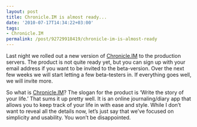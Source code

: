```yaml
---
layout: post
title: Chronicle.IM is almost ready...
date: '2010-07-17T14:34:22+03:00'
tags:
- Chronicle.IM
permalink: /post/92729918419/chronicle-im-is-almost-ready
---
```

Last night we rolled out a new version of [Chronicle.IM](http://www.chronicle.im) to the production servers. The product is not quite ready yet, but you can sign up with your email address if you want to be invited to the beta-version. Over the next few weeks we will start letting a few beta-testers in. If everything goes well, we will invite more.

So what is [Chronicle.IM](http://www.chronicle.im)? The slogan for the product is ‘Write the story of your life.’ That sums it up pretty well. It is an online journaling/diary app that allows you to keep track of your life in with ease and style. While I don’t want to reveal all the details now, let’s just say that we’ve focused on simplicity and usability. You won’t be disappointed.
